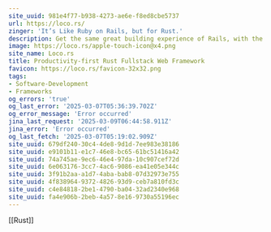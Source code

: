 ```yaml
---
site_uuid: 981e4f77-b938-4273-ae6e-f8ed8cbe5737
url: https://loco.rs/
zinger: 'It’s Like Ruby on Rails, but for Rust.'
description: Get the same great building experience of Rails, with the incredibleperformance and safety of Rust.
image: https://loco.rs/apple-touch-icon@x4.png
site_name: Loco.rs
title: Productivity-first Rust Fullstack Web Framework
favicon: https://loco.rs/favicon-32x32.png
tags:
- Software-Development
- Frameworks
og_errors: 'true'
og_last_error: '2025-03-07T05:36:39.702Z'
og_error_message: 'Error occurred'
jina_last_request: '2025-03-09T06:44:58.911Z'
jina_error: 'Error occurred'
og_last_fetch: '2025-03-07T05:19:02.909Z'
site_uuid: 679df240-30c4-4de8-9d1d-7ee983e38186
site_uuid: e9101b11-e1c7-46e8-bc65-61bc51416a42
site_uuid: 74a745ae-9ec6-46e4-97da-10c907cef72d
site_uuid: 6e063176-3cc7-4ac6-9086-ea41e05e344c
site_uuid: 3f91b2aa-a1d7-4aba-bab8-07d32973e755
site_uuid: 4f838964-9372-4826-93d9-ceb7a810fd3c
site_uuid: c4e84818-2be1-4790-ba04-32ad2340e968
site_uuid: fa4e906b-2beb-4a57-8e16-9730a55196ec
---
```


[[Rust]]

